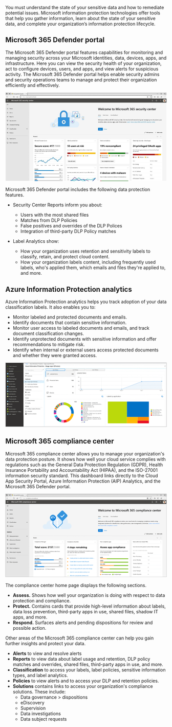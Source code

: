 You must understand the state of your sensitive data and how to remediate potential issues. Microsoft information protection technologies offer tools that help you gather information, learn about the state of your sensitive data, and complete your organization’s information protection lifecycle.

## Microsoft 365 Defender portal

The Microsoft 365 Defender portal features capabilities for monitoring and managing security across your Microsoft identities, data, devices, apps, and infrastructure. Here you can view the security health of your organization, act to configure devices, users, and apps, and view alerts for suspicious activity. The Microsoft 365 Defender portal helps enable security admins and security operations teams to manage and protect their organization efficiently and effectively.

![Screenshot of the Microsoft 365 Defender portal dashboard](../media/security-center-dashboard.png)

Microsoft 365 Defender portal includes the following data protection features.

- Security Center Reports inform you about:
  - Users with the most shared files
  - Matches from DLP Policies
  - False positives and overrides of the DLP Polices
  - Integration of third-party DLP Policy matches

- Label Analytics show:
  - How your organization uses retention and sensitivity labels to classify, retain, and protect cloud content.
  - How your organization labels content, including frequently used labels, who's applied them, which emails and files they're applied to, and more.

## Azure Information Protection analytics

Azure Information Protection analytics helps you track adoption of your data classification labels. It also enables you to:

- Monitor labeled and protected documents and emails.
- Identify documents that contain sensitive information.
- Monitor user access to labeled documents and emails, and track document classification changes.
- Identify unprotected documents with sensitive information and offer recommendations to mitigate risk.
- Identify when internal or external users access protected documents and whether they were granted access.

![Screenshot of Azure information protection usage report](../media/aip-usage-report.png)

## Microsoft 365 compliance center

Microsoft 365 compliance center allows you to manage your organization's data protection posture. It shows how well your cloud service complies with regulations such as the General Data Protection Regulation (GDPR), Health Insurance Portability and Accountability Act (HIPAA), and the ISO-27001 information security standard. This dashboard links directly to the Cloud App Security Portal, Azure Information Protection (AIP) Analytics, and the Microsoft 365 Defender portal.

![Screenshot of Microsoft 365 compliance center dashboard](../media/compliance-center-dashboard.png)

The compliance center home page displays the following sections.

- **Assess.** Shows how well your organization is doing with respect to data protection and compliance.
- **Protect.** Contains cards that provide high-level information about labels, data loss prevention, third-party apps in use, shared files, shadow IT apps, and more.
- **Respond.** Surfaces alerts and pending dispositions for review and possible action.

 Other areas of the Microsoft 365 compliance center can help you gain further insights and protect your data.

- **Alerts** to view and resolve alerts
- **Reports** to view data about label usage and retention, DLP policy matches and overrides, shared files, third-party apps in use, and more.
- **Classification** to access your labels, label policies, sensitive information types, and label analytics.
- **Policies** to view alerts and to access your DLP and retention policies.
- **Solutions** contains links to access your organization's compliance solutions. These include:
  - Data governance > dispositions
  - eDiscovery
  - Supervision
  - Data investigations
  - Data subject requests
